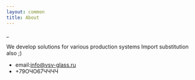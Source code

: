 ```yaml
---
layout: common
title: About
---
```

_


We develop solutions for various production systems
Import substitution also ;)

* email:info@vsv-glass.ru
* +79ОЧО67ЧЧЧЧ

